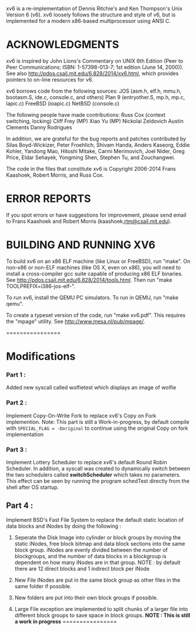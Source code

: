 xv6 is a re-implementation of Dennis Ritchie's and Ken Thompson's Unix
Version 6 (v6).  xv6 loosely follows the structure and style of v6,
but is implemented for a modern x86-based multiprocessor using ANSI C.

# ACKNOWLEDGMENTS

xv6 is inspired by John Lions's Commentary on UNIX 6th Edition (Peer
to Peer Communications; ISBN: 1-57398-013-7; 1st edition (June 14,
2000)). See also http://pdos.csail.mit.edu/6.828/2014/xv6.html, which
provides pointers to on-line resources for v6.

xv6 borrows code from the following sources:
    JOS (asm.h, elf.h, mmu.h, bootasm.S, ide.c, console.c, and others)
    Plan 9 (entryother.S, mp.h, mp.c, lapic.c)
    FreeBSD (ioapic.c)
    NetBSD (console.c)

The following people have made contributions:
    Russ Cox (context switching, locking)
    Cliff Frey (MP)
    Xiao Yu (MP)
    Nickolai Zeldovich
    Austin Clements
    Danny Rodrigues

In addition, we are grateful for the bug reports and patches contributed by
Silas Boyd-Wickizer, Peter Froehlich, Shivam Handa, Anders Kaseorg, Eddie
Kohler, Yandong Mao, Hitoshi Mitake, Carmi Merimovich, Joel Nider, Greg Price,
Eldar Sehayek, Yongming Shen, Stephen Tu, and Zouchangwei.

The code in the files that constitute xv6 is
Copyright 2006-2014 Frans Kaashoek, Robert Morris, and Russ Cox.

# ERROR REPORTS

If you spot errors or have suggestions for improvement, please send
email to Frans Kaashoek and Robert Morris (kaashoek,rtm@csail.mit.edu). 

# BUILDING AND RUNNING XV6

To build xv6 on an x86 ELF machine (like Linux or FreeBSD), run "make".
On non-x86 or non-ELF machines (like OS X, even on x86), you will
need to install a cross-compiler gcc suite capable of producing x86 ELF
binaries.  See http://pdos.csail.mit.edu/6.828/2014/tools.html.
Then run "make TOOLPREFIX=i386-jos-elf-".

To run xv6, install the QEMU PC simulators.  To run in QEMU, run "make qemu".

To create a typeset version of the code, run "make xv6.pdf".  This
requires the "mpage" utility.  See http://www.mesa.nl/pub/mpage/.

================

# Modifications

### Part 1 :
Added new syscall called wolfietest which displays an image of wolfie

### Part 2 : 
Implement Copy-On-Write Fork to replace xv6's Copy on Fork implemention.
Note: This part is still a Work-in-progress, by default compile with `SPECIAL_FLAG = -Doriginal` to continue using
the original Copy on fork implementation

### Part 3 :
Implement Lottery Scheduler to replace xv6's default Round Robin Scheduler. In addition, a syscall was created to dynamically
switch between the two schedulers called **switchScheduler** which takes no parameters. This effect can be seen by running the program
schedTest directly from the shell after OS startup.

## Part 4 : 
Implement BSD's Fast File System to replace the default static location of data blocks and iNodes by doing the following :

1. Seperate the Disk Image into cylinder or block groups by moving the static iNodes, free block bitmap and data block sections into
    the same block group. iNodes are evenly divided between the number of blockgroups, and the number of data blocks in a blockgroup is dependent on how many iNodes are in that group.  NOTE : by default there are 12 direct blocks and 1 indirect block per iNode

2. New File iNodes are put in the same block group as other files in the same folder if possible.
3. New folders are put into their own block groups if possible.
4. Large File exception are implemented to split chunks of a larger file into different block groups to save space in block groups.
    **NOTE : This is still a work in progress**
================



